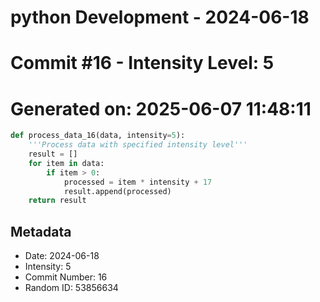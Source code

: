 ﻿# python Development - 2024-06-18
# Commit #16 - Intensity Level: 5
# Generated on: 2025-06-07 11:48:11
```python
def process_data_16(data, intensity=5):
    '''Process data with specified intensity level'''
    result = []
    for item in data:
        if item > 0:
            processed = item * intensity + 17
            result.append(processed)
    return result
```
## Metadata
- Date: 2024-06-18
- Intensity: 5
- Commit Number: 16
- Random ID: 53856634
